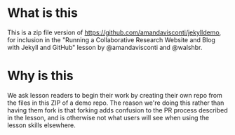 # What is this
This is a zip file version of https://github.com/amandavisconti/jekylldemo, for inclusion in the "Running a Collaborative Research Website and Blog with Jekyll and GitHub" lesson by @amandavisconti and @walshbr. 

# Why is this
We ask lesson readers to begin their work by creating their own repo from the files in this ZIP of a demo repo. The reason we're doing this rather than having them fork is that forking adds confusion to the PR process described in the lesson, and is otherwise not what users will see when using the lesson skills elsewhere.
